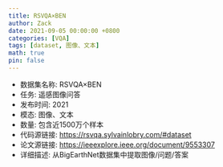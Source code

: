 ```yaml
---
title: RSVQA×BEN
author: Zack
date: 2021-09-05 00:00:00 +0800
categories: [VQA]
tags: [dataset, 图像、文本]
math: true
pin: false
---
```

- 数据集名称: RSVQA×BEN
- 任务: 遥感图像问答
- 发布时间: 2021
- 模态: 图像、文本
- 数量: 包含近1500万个样本
- 代码源链接: https://rsvqa.sylvainlobry.com/#dataset
- 论文源链接: https://ieeexplore.ieee.org/document/9553307
- 详细描述: 从BigEarthNet数据集中提取图像/问题/答案
